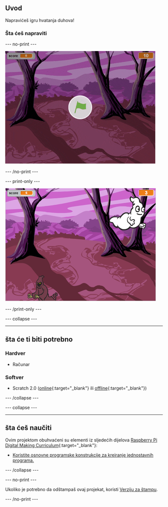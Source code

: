 ## Uvod

Napravićeš igru hvatanja duhova!

### Šta ćeš napraviti

\--- no-print \---

![prikaz](images/showcase.gif)

\--- /no-print \---

\--- print-only \---

![prikaz](images/showcase-static.png)

\--- /print-only \---

\--- collapse \---

* * *

## šta će ti biti potrebno

### Hardver

+ Računar

### Softver

+ Scratch 2.0 ([online](http://rpf.io/scratchon){:target="_blank"} ili [offline](http://rpf.io/scratchoff){:target="_blank"})

\--- /collapse \---

\--- collapse \---

* * *

## šta ćeš naučiti

Ovim projektom obuhvaćeni su elementi iz sljedećih dijelova [Raspberry Pi Digital Making Curriculum](http://rpf.io/curriculum){:target="_blank"}:

+ [Koristite osnovne programske konstrukcije za kreiranje jednostavnih programa.](https://www.raspberrypi.org/curriculum/programming/creator)

\--- /collapse \---

\--- no-print \---

Ukoliko je potrebno da odštampaš ovaj projekat, koristi [Verziju za štampu](https://projects.raspberrypi.org/en/projects/ghostbusters/print).

\--- /no-print \---
